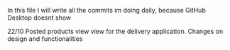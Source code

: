 In this file I will write all the commits im doing daily, because GitHub Desktop doesnt show

22/10
Posted products view view for the delivery application.
Changes on design and functionalities

